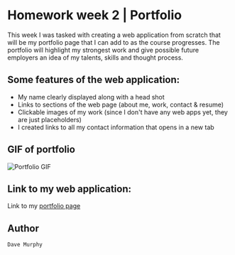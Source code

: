 # Homework week 2 | Portfolio

This week I was tasked with creating a web application from scratch that will be my
portfolio page that I can add to as the course progresses. The portfolio will highlight 
my strongest work and give possible future employers an idea of my talents, skills and thought process.

## Some features of the web application:

* My name clearly displayed along with a head shot
* Links to sections of the web page (about me, work, contact & resume)
* Clickable images of my work (since I don't have any web apps yet, they are just placeholders)
* I created links to all my contact information that opens in a new tab

## GIF of portfolio

![Portfolio GIF](https://murda02.github.io/homework-week-2-dlm/assets/images/portfolio.gif)

## Link to my web application:

Link to my [portfolio page](https://murda02.github.io/homework-week-2-dlm/)

## Author

    Dave Murphy